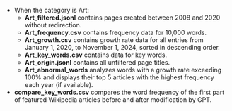 - When the category is Art:
  - **Art_filtered.jsonl** contains pages created between 2008 and 2020 without redirection.
  - **Art_frequency.csv** contains frequency data for 10,000 words.
  - **Art_growth.csv** contains growth rate data for all entries from January 1, 2020, to November 1, 2024, sorted in descending order.
  - **Art_key_words.csv** contains data for key words.
  - **Art_origin.jsonl** contains all unfiltered page titles.
  - **Art_abnormal_words** analyzes words with a growth rate exceeding 100% and displays their top 5 articles with the highest frequency each year (if available).
- **compare_key_words.csv** compares the word frequency of the first part of featured Wikipedia articles before and after modification by GPT.

